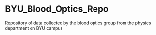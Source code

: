 # BYU_Blood_Optics_Repo
Repository of data collected by the blood optics group from the physics department on BYU campus
